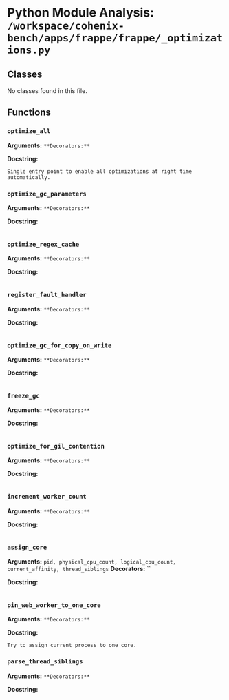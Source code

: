 # Python Module Analysis: `/workspace/cohenix-bench/apps/frappe/frappe/_optimizations.py`

## Classes

No classes found in this file.


## Functions

### `optimize_all`
**Arguments:** ``
**Decorators:** ``

**Docstring:**
```
Single entry point to enable all optimizations at right time automatically.
```
### `optimize_gc_parameters`
**Arguments:** ``
**Decorators:** ``

**Docstring:**
```

```
### `optimize_regex_cache`
**Arguments:** ``
**Decorators:** ``

**Docstring:**
```

```
### `register_fault_handler`
**Arguments:** ``
**Decorators:** ``

**Docstring:**
```

```
### `optimize_gc_for_copy_on_write`
**Arguments:** ``
**Decorators:** ``

**Docstring:**
```

```
### `freeze_gc`
**Arguments:** ``
**Decorators:** ``

**Docstring:**
```

```
### `optimize_for_gil_contention`
**Arguments:** ``
**Decorators:** ``

**Docstring:**
```

```
### `increment_worker_count`
**Arguments:** ``
**Decorators:** ``

**Docstring:**
```

```
### `assign_core`
**Arguments:** `pid, physical_cpu_count, logical_cpu_count, current_affinity, thread_siblings`
**Decorators:** ``

**Docstring:**
```

```
### `pin_web_worker_to_one_core`
**Arguments:** ``
**Decorators:** ``

**Docstring:**
```
Try to assign current process to one core.
```
### `parse_thread_siblings`
**Arguments:** ``
**Decorators:** ``

**Docstring:**
```

```

